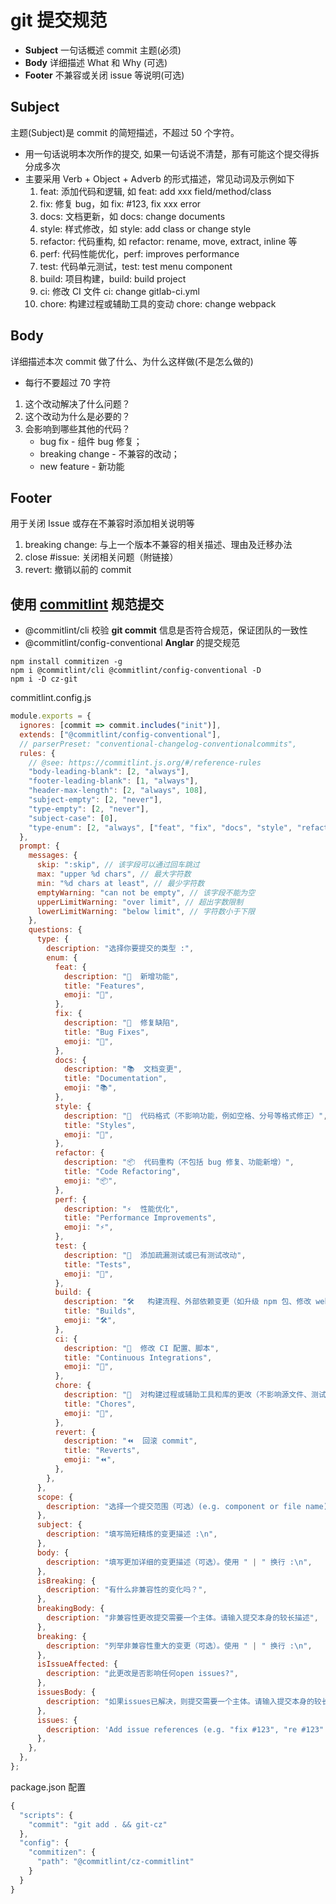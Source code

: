 <!--
 * @Desc:
 * @Author: 曾茹菁
 * @Date: 2022-08-31 13:44:40
 * @LastEditors: 曾茹菁
 * @LastEditTime: 2022-09-02 22:13:02
-->

# git 提交规范

- **Subject** 一句话概述 commit 主题(必须)
- **Body** 详细描述 What 和 Why (可选)
- **Footer** 不兼容或关闭 issue 等说明(可选)

## Subject

主题(Subject)是 commit 的简短描述，不超过 50 个字符。

- 用一句话说明本次所作的提交, 如果一句话说不清楚，那有可能这个提交得拆分成多次
- 主要采用 Verb + Object + Adverb 的形式描述，常见动词及示例如下
  1. feat: 添加代码和逻辑, 如 feat: add xxx field/method/class
  2. fix: 修复 bug，如 fix: #123, fix xxx error
  3. docs: 文档更新，如 docs: change documents
  4. style: 样式修改，如 style: add class or change style
  5. refactor: 代码重构, 如 refactor: rename, move, extract, inline 等
  6. perf: 代码性能优化，perf: improves performance
  7. test: 代码单元测试，test: test menu component
  8. build: 项目构建，build: build project
  9. ci: 修改 CI 文件 ci: change gitlab-ci.yml
  10. chore: 构建过程或辅助工具的变动 chore: change webpack

## Body

详细描述本次 commit 做了什么、为什么这样做(不是怎么做的)

- 每行不要超过 70 字符

1. 这个改动解决了什么问题？
2. 这个改动为什么是必要的？
3. 会影响到哪些其他的代码？
   - bug fix - 组件 bug 修复；
   - breaking change - 不兼容的改动；
   - new feature - 新功能

## Footer

用于关闭 Issue 或存在不兼容时添加相关说明等

1. breaking change: 与上一个版本不兼容的相关描述、理由及迁移办法
2. close #issue: 关闭相关问题（附链接）
3. revert: 撤销以前的 commit

## 使用 [commitlint](https://commitlint.js.org/#/) 规范提交

- @commitlint/cli 校验 **git commit** 信息是否符合规范，保证团队的一致性
- @commitlint/config-conventional **Anglar** 的提交规范

```
npm install commitizen -g
npm i @commitlint/cli @commitlint/config-conventional -D
npm i -D cz-git
```

commitlint.config.js

```js
module.exports = {
  ignores: [commit => commit.includes("init")],
  extends: ["@commitlint/config-conventional"],
  // parserPreset: "conventional-changelog-conventionalcommits",
  rules: {
    // @see: https://commitlint.js.org/#/reference-rules
    "body-leading-blank": [2, "always"],
    "footer-leading-blank": [1, "always"],
    "header-max-length": [2, "always", 108],
    "subject-empty": [2, "never"],
    "type-empty": [2, "never"],
    "subject-case": [0],
    "type-enum": [2, "always", ["feat", "fix", "docs", "style", "refactor", "perf", "test", "build", "ci", "chore", "revert"]],
  },
  prompt: {
    messages: {
      skip: ":skip", // 该字段可以通过回车跳过
      max: "upper %d chars", // 最大字符数
      min: "%d chars at least", // 最少字符数
      emptyWarning: "can not be empty", // 该字段不能为空
      upperLimitWarning: "over limit", // 超出字数限制
      lowerLimitWarning: "below limit", // 字符数小于下限
    },
    questions: {
      type: {
        description: "选择你要提交的类型 :",
        enum: {
          feat: {
            description: "🚀  新增功能",
            title: "Features",
            emoji: "🚀",
          },
          fix: {
            description: "🐛  修复缺陷",
            title: "Bug Fixes",
            emoji: "🐛",
          },
          docs: {
            description: "📚  文档变更",
            title: "Documentation",
            emoji: "📚",
          },
          style: {
            description: "🎨  代码格式（不影响功能，例如空格、分号等格式修正）",
            title: "Styles",
            emoji: "🎨",
          },
          refactor: {
            description: "📦  代码重构（不包括 bug 修复、功能新增）",
            title: "Code Refactoring",
            emoji: "📦",
          },
          perf: {
            description: "⚡️  性能优化",
            title: "Performance Improvements",
            emoji: "⚡️",
          },
          test: {
            description: "🚨  添加疏漏测试或已有测试改动",
            title: "Tests",
            emoji: "🚨",
          },
          build: {
            description: "🛠   构建流程、外部依赖变更（如升级 npm 包、修改 webpack 配置等）",
            title: "Builds",
            emoji: "🛠",
          },
          ci: {
            description: "🎡  修改 CI 配置、脚本",
            title: "Continuous Integrations",
            emoji: "🎡",
          },
          chore: {
            description: "🔨  对构建过程或辅助工具和库的更改（不影响源文件、测试用例）",
            title: "Chores",
            emoji: "🔨",
          },
          revert: {
            description: "⏪️  回滚 commit",
            title: "Reverts",
            emoji: "⏪️",
          },
        },
      },
      scope: {
        description: "选择一个提交范围（可选）(e.g. component or file name):",
      },
      subject: {
        description: "填写简短精炼的变更描述 :\n",
      },
      body: {
        description: "填写更加详细的变更描述（可选）。使用 " | " 换行 :\n",
      },
      isBreaking: {
        description: "有什么非兼容性的变化吗？",
      },
      breakingBody: {
        description: "非兼容性更改提交需要一个主体。请输入提交本身的较长描述",
      },
      breaking: {
        description: "列举非兼容性重大的变更（可选）。使用 " | " 换行 :\n",
      },
      isIssueAffected: {
        description: "此更改是否影响任何open issues?",
      },
      issuesBody: {
        description: "如果issues已解决，则提交需要一个主体。请输入提交本身的较长描述",
      },
      issues: {
        description: 'Add issue references (e.g. "fix #123", "re #123".)',
      },
    },
  },
};
```

package.json 配置

```js
{
  "scripts": {
    "commit": "git add . && git-cz"
  },
  "config": {
    "commitizen": {
      "path": "@commitlint/cz-commitlint"
    }
  }
}
```

